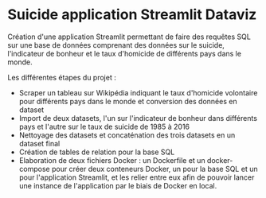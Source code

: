 # Suicide application Streamlit Dataviz

Création d'une application Streamlit permettant de faire des requêtes SQL sur une base de données comprenant des données sur le suicide, l'indicateur de bonheur et le taux d'homicide de différents pays dans le monde. 

Les différentes étapes du projet : 
- Scraper un tableau sur Wikipédia indiquant le taux d'homicide volontaire pour différents pays dans le monde et conversion des données en dataset
- Import de deux datasets, l'un sur l'indicateur de bonheur dans différents pays et l'autre sur le taux de suicide de 1985 à 2016
- Nettoyage des datasets et concaténation des trois datasets en un dataset final
- Création de tables de relation pour la base SQL
- Elaboration de deux fichiers Docker : un Dockerfile et un docker-compose pour créer deux conteneurs Docker, un pour la base SQL et un pour l'application Streamlit, et les relier entre
eux afin de pouvoir lancer une instance de l'application par le biais de Docker en local. 

